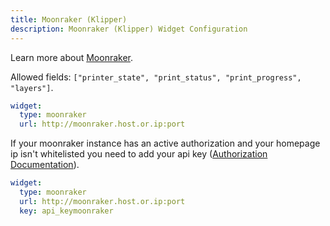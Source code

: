 ```yaml
---
title: Moonraker (Klipper)
description: Moonraker (Klipper) Widget Configuration
---
```


Learn more about [Moonraker](https://github.com/Arksine/moonraker).

Allowed fields: `["printer_state", "print_status", "print_progress", "layers"]`.

```yaml
widget:
  type: moonraker
  url: http://moonraker.host.or.ip:port
```


If your moonraker instance has an active authorization and your homepage ip isn't whitelisted you need to add your api key ([Authorization Documentation](https://moonraker.readthedocs.io/en/latest/web_api/#authorization)).

```yaml
widget:
  type: moonraker
  url: http://moonraker.host.or.ip:port
  key: api_keymoonraker
```
